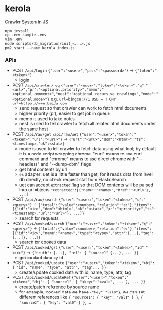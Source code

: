 # kerola
Crawler System in JS

```
npm install
cp .env-sample .env
vim .env
node scripts/db_migration/init_<...>.js
pm2 start --name kerola index.js
```

### APIs

- POST `/api/login` `{"user":"<user>","pass":"<password>"}` -> `{"token":"<token>"}`
  - login
- POST `/api/crawler/req` `{"user":"<user>","token":"<token>","q":"<url>","pr":"<optional.priority>","memo":"<optional.comment>","nest":"<optional.recursive_crawling>","mode":"<optional.mode>"}` e.g. `url=bingcn://1 USD = ? CNY` `url=https://www.baidu.com`
  - send request so that crawler can work to fetch html documents
  - higher priority (pr), easier to get job in queue
  - memo is used to take notes
  - nest is used to tell crawler to fetch all related html documents under the same host
- POST `/api/raw/get` `/api/raw/uet` `{"user":"<user>","token":"<token>","url":"<url>"}` -> `{"url":"<url>","dom":"<html>","ts":<timestamp>,"ok":<stat>}`
  - mode is used to tell crawler to fetch data using what tool; by default it is a node script wrapping chrome; "curl" means to use curl command and "chrome" means to use direct chrome with "--headless" and "--dump-dom" flags
  - get html contents by url
  - `es` adapter: uet is a little faster than get, for it reads data from level db directly, no check request stat from ElasticSearch
  - uet can accept `extracted` flag so that DOM contents will be parsed into url objects `"extracted":[{"name":"<name>","href":"<url>"}, ...]`
- POST `/api/raw/search` `{"user":"<user>","token":"<token>","q":"<query>"}` -> `{"total":{"value":<number>,"relation":"eq"},"items":[{"id":"<id>","dom":"<html>","ok":"<stat>","pr":"<priority>","ts":<timestamp>,"url":"<url>"}, ...]}`
  - search for requests
- POST `/api/cooked/search` `{"user":"<user>","token":"<token>","q":"<query>"}` -> `{"total":{"value":<number>,"relation":"eq"},"items":[{"id":"<id>","name":"<name>","type":"<type>","attr":{...},"tag":[...]}, ...]}`
  - search for cooked data
- POST `/api/cooked/get` `{"user":"<user>","token":"<token>","id":"<id>"}` -> `{"truth": {...}, "ref": { "source1":{...}, ... }}`
  - get cooked data by id
- POST `/api/cooked/update` `{"user":"<user>","token":"<token>","obj": { "id", "name", "type", "attr", "tag"... }}`
  - create/update cooked data with id, name, type, attr, tag
- POST `/api/cooked/updateRef` `{"user":"<user>","token":"<token>","obj": { "source1": { "<key>":"<val>", ... }, ... }}`
  - create/patch reference by source name
  - for example, cooked data we have `{"key":"val0"}`, we can set different references like `{ "source1": { "key": "val1" } }`, `{ "source2": { "key": "val0" } }`, ...
